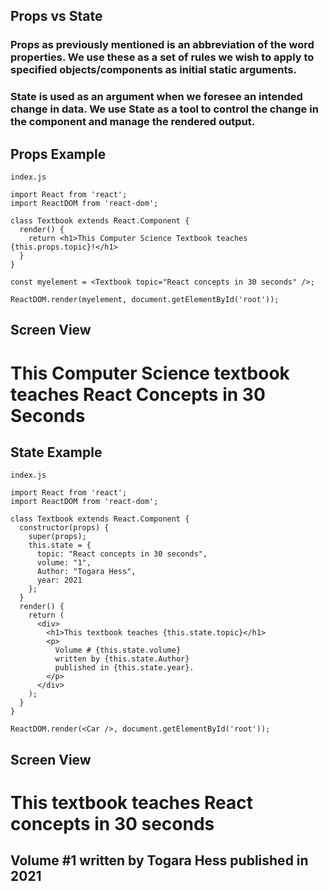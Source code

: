 ## Props vs State

### Props as previously mentioned is an abbreviation of the word properties. We use these as a set of rules we wish to apply to specified objects/components as initial static arguments. 

### State is used as an argument when we foresee an intended change in data. We use State as a tool to control the change in the component and manage the rendered output. 

## Props Example

```
index.js
```

```
import React from 'react';
import ReactDOM from 'react-dom';

class Textbook extends React.Component {
  render() {
    return <h1>This Computer Science Textbook teaches {this.props.topic}!</h1>
  }
}

const myelement = <Textbook topic="React concepts in 30 seconds" />;

ReactDOM.render(myelement, document.getElementById('root'));
```

## Screen View

# This Computer Science textbook teaches React Concepts in 30 Seconds

## State Example

```
index.js
```

```
import React from 'react';
import ReactDOM from 'react-dom';

class Textbook extends React.Component {
  constructor(props) {
    super(props);
    this.state = {
      topic: "React concepts in 30 seconds",
      volume: "1",
      Author: "Togara Hess",
      year: 2021
    };
  }
  render() {
    return (
      <div>
        <h1>This textbook teaches {this.state.topic}</h1>
        <p>
          Volume # {this.state.volume}
          written by {this.state.Author}
          published in {this.state.year}.
        </p>
      </div>
    );
  }
}

ReactDOM.render(<Car />, document.getElementById('root'));
```

## Screen View

# This textbook teaches React concepts in 30 seconds

## Volume #1 written by Togara Hess published in 2021
